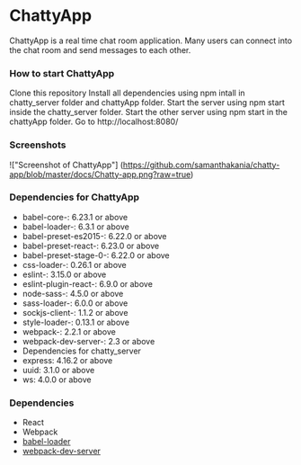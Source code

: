 ChattyApp
=====================

ChattyApp is a real time chat room application. Many users can connect into the chat room and send messages to each other.

### How to start ChattyApp
Clone this repository
Install all dependencies using npm intall in chatty_server folder and chattyApp folder.
Start the server using npm start inside the chatty_server folder.
Start the other server using npm start in the chattyApp folder.
Go to http://localhost:8080/

### Screenshots
!["Screenshot of ChattyApp"] (https://github.com/samanthakania/chatty-app/blob/master/docs/Chatty-app.png?raw=true)

### Dependencies for ChattyApp
- babel-core-: 6.23.1 or above
- babel-loader-: 6.3.1 or above
- babel-preset-es2015-: 6.22.0 or above
- babel-preset-react-: 6.23.0 or above
- babel-preset-stage-0-: 6.22.0 or above
- css-loader-: 0.26.1 or above
- eslint-: 3.15.0 or above
- eslint-plugin-react-: 6.9.0 or above
- node-sass-: 4.5.0 or above
- sass-loader-: 6.0.0 or above
- sockjs-client-: 1.1.2 or above
- style-loader-: 0.13.1 or above
- webpack-: 2.2.1 or above
- webpack-dev-server-: 2.3 or above
- Dependencies for chatty_server
- express: 4.16.2 or above
- uuid: 3.1.0 or above
- ws: 4.0.0 or above

### Dependencies

* React
* Webpack
* [babel-loader](https://github.com/babel/babel-loader)
* [webpack-dev-server](https://github.com/webpack/webpack-dev-server)